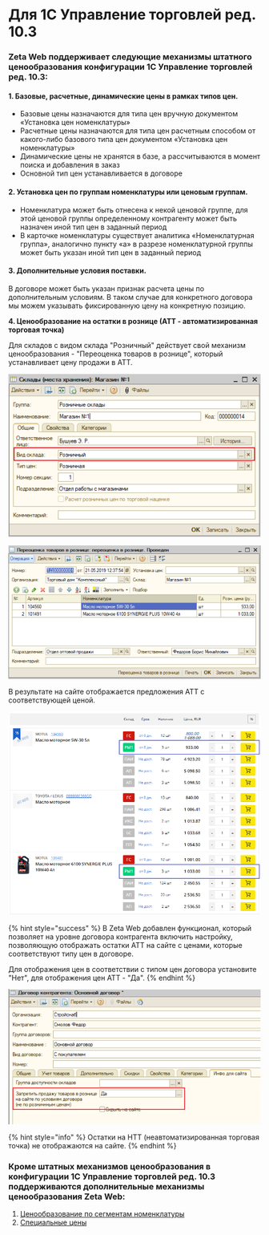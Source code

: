 # Для 1С Управление торговлей ред. 10.3

### Zeta Web поддерживает следующие механизмы штатного ценообразования конфигурации 1С Управление торговлей ред. 10.3:

#### 1. Базовые, расчетные, динамические цены в рамках типов цен.

* Базовые цены назначаются для типа цен вручную документом «Установка цен номенклатуры»
* Расчетные цены назначаются для типа цен расчетным способом от какого-либо базового типа цен документом «Установка цен номенклатуры»
* Динамические цены не хранятся в базе, а рассчитываются в момент поиска и добавления в заказ
* Основной тип цен устанавливается в договоре

#### 2. Установка цен по группам номенклатуры или ценовым группам.

* Номенклатура может быть отнесена к некой ценовой группе, для этой ценовой группы определенному контрагенту может быть назначен иной тип цен в заданный период
* В карточке номенклатуры существует аналитика «Номенклатурная группа», аналогично пункту «а» в разрезе номенклатурной группы может быть указан иной тип цен в заданный период

#### 3. Дополнительные условия поставки.

В договоре может быть указан признак расчета цены по дополнительным условиям. В таком случае для конкретного договора мы можем указывать фиксированную цену на конкретную позицию.

**4. Ценообразование на остатки в рознице \(АТТ - автоматизированная торговая точка\)**

Для складов с видом склада "Розничный" действует свой механизм ценообразования - "Переоценка товаров в рознице", который устанавливает цену продажи в АТТ.

![](../../.gitbook/assets/image%20%2885%29.png)

![](../../.gitbook/assets/image%20%28122%29.png)

В результате на сайте отображается предложения АТТ с соответствующей ценой.

![](../../.gitbook/assets/image%20%28345%29.png)

{% hint style="success" %}
В Zeta Web добавлен функционал, который позволяет на уровне договора контрагента включить настройку, позволяющую отображать остатки АТТ на сайте с ценами, которые соответствуют типу цен в договоре.

Для отображения цен в соответствии с типом цен договора установите "Нет", для отображения цен АТТ - "Да".
{% endhint %}

![](../../.gitbook/assets/image%20%2871%29.png)

{% hint style="info" %}
Остатки на НТТ \(неавтоматизированная торговая точка\) не отображаются на сайте.
{% endhint %}

### Кроме штатных механизмов ценообразования в конфигурации 1С Управление торговлей ред. 10.3 поддерживаются дополнительные механизмы ценообразования Zeta Web:

1. [Ценообразование по сегментам номенклатуры](cenoobrazovanie-po-segmentam-nomenklatury.md)
2. [Специальные цены](specialnye-ceny.md)

